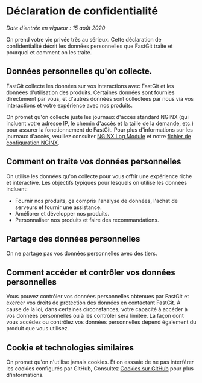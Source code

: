 # Déclaration de confidentialité

*Date d'entrée en vigueur : 15 août 2020*

On prend votre vie privée très au sérieux. Cette déclaration de confidentialité décrit les données personnelles que FastGit traite et pourquoi et comment on les traite.

## Données personnelles qu'on collecte.

FastGit collecte les données sur vos interactions avec FastGit et les données d'utilisation des produits. Certaines données sont fournies directement par vous, et d'autres données sont collectées par nous via vos interactions et votre expérience avec nos produits.

On promet qu'on collecte juste les journaux d'accès standard NGINX (qui incluent votre adresse IP, le chemin d'accès et la taille de la demande, etc.) pour assurer la fonctionnement de FastGit. Pour plus d'informations sur les journaux d'accès, veuillez consulter [NGINX Log Module](https://nginx.org/en/docs/http/ngx_http_log_module.html) et notre [fichier de configuration NGINX](https://github.com/fastgitorg/nginx-conf).

## Comment on traite vos données personnelles

On utilise les données qu'on collecte pour vous offrir une expérience riche et interactive. Les objectifs typiques pour lesquels on utilise les données incluent:

- Fournir nos produits, ça compris l'analyse de données, l'achat de serveurs et fournir une assistance.
- Améliorer et développer nos produits.
- Personnaliser nos produits et faire des recommandations.

## Partage des données personnelles

On ne partage pas vos données personnelles avec des tiers.

## Comment accéder et contrôler vos données personnelles

Vous pouvez contrôler vos données personnelles obtenues par FastGit et exercer vos droits de protection des données en contactant FastGit. À cause de la loi, dans certaines circonstances, votre capacité à accéder à vos données personnelles ou à les contrôler sera limitée. La façon dont vous accédez ou contrôlez vos données personnelles dépend également du produit que vous utilisez.

## Cookie et technologies similaires

On promet qu'on n'utilise jamais cookies. Et on esssaie de ne pas interférer les cookies configurés par GitHub, Consultez [Cookies sur GitHub](https://docs.github.com/en/github/site-policy/github-subprocessors-and-cookies#cookies-on-github) pour plus d'informations.
